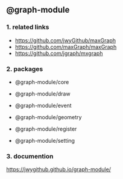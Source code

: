 ## @graph-module

### 1. related links

-   https://github.com/jwyGithub/maxGraph
-   https://github.com/maxGraph/maxGraph
-   https://github.com/jgraph/mxgraph

### 2. packages

-   @graph-module/core

-   @graph-module/draw

-   @graph-module/event

-   @graph-module/geometry

-   @graph-module/register

-   @graph-module/setting

### 3. documention

https://jwygithub.github.io/graph-module/

